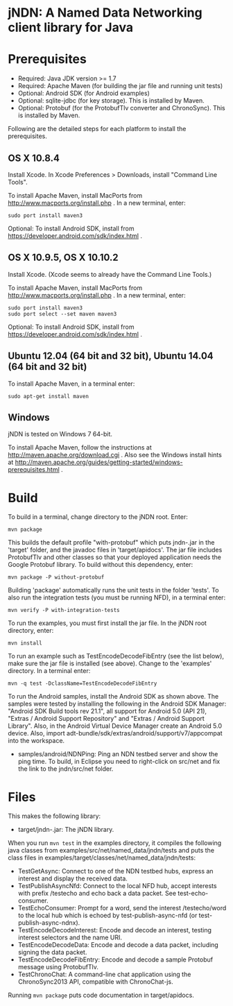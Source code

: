 jNDN:  A Named Data Networking client library for Java
======================================================

Prerequisites
=============

* Required: Java JDK version >= 1.7
* Required: Apache Maven (for building the jar file and running unit tests)
* Optional: Android SDK (for Android examples)
* Optional: sqlite-jdbc (for key storage). This is installed by Maven.
* Optional: Protobuf (for the ProtobufTlv converter and ChronoSync). This is
  installed by Maven.

Following are the detailed steps for each platform to install the prerequisites.

## OS X 10.8.4
Install Xcode.
In Xcode Preferences > Downloads, install "Command Line Tools".

To install Apache Maven, install MacPorts from http://www.macports.org/install.php .
In a new terminal, enter:

    sudo port install maven3

Optional: To install Android SDK, install from https://developer.android.com/sdk/index.html .

## OS X 10.9.5, OS X 10.10.2
Install Xcode.  (Xcode seems to already have the Command Line Tools.)

To install Apache Maven, install MacPorts from http://www.macports.org/install.php .
In a new terminal, enter:

    sudo port install maven3
    sudo port select --set maven maven3

Optional: To install Android SDK, install from https://developer.android.com/sdk/index.html .

## Ubuntu 12.04 (64 bit and 32 bit), Ubuntu 14.04 (64 bit and 32 bit)
To install Apache Maven, in a terminal enter:

    sudo apt-get install maven

## Windows
jNDN is tested on Windows 7 64-bit.

To install Apache Maven, follow the instructions at http://maven.apache.org/download.cgi .
Also see the Windows install hints at
http://maven.apache.org/guides/getting-started/windows-prerequisites.html .

Build
=====

To build in a terminal, change directory to the jNDN root.  Enter:

    mvn package

This builds the default profile "with-protobuf" which puts jndn-<version>.jar in the 'target'
folder, and the javadoc files in 'target/apidocs'. The jar file includes ProtobufTlv and
other classes so that your deployed application needs the Google Protobuf library.
To build without this dependency, enter:

    mvn package -P without-protobuf

Building 'package' automatically runs the unit tests in the folder 'tests'. To also
run the integration tests (you must be running NFD), in a terminal enter:

    mvn verify -P with-integration-tests

To run the examples, you must first install the jar file. In the jNDN root directory, enter:

    mvn install

To run an example such as TestEncodeDecodeFibEntry (see the list below), make sure the jar file
is installed (see above). Change to the 'examples' directory. In a terminal enter:

    mvn -q test -DclassName=TestEncodeDecodeFibEntry

To run the Android samples, install the Android SDK as shown above. The samples
were tested by installing the following in the Android SDK Manager:
"Android SDK Build tools rev 21.1", all support for Android 5.0 (API 21),
"Extras / Android Support Repository" and "Extras / Android Support Library".
Also, in the Android Virtual Device Manager create an Android 5.0 device. Also,
import adt-bundle/sdk/extras/android/support/v7/appcompat into the workspace.

* samples/android/NDNPing: Ping an NDN testbed server and show the ping time.  To build, in Eclipse you need to right-click on src/net and fix the link to the jndn/src/net folder.

Files
=====
This makes the following library:

* target/jndn-<version>.jar: The jNDN library.

When you run `mvn test` in the examples directory, it compiles the following java classes
from examples/src/net/named_data/jndn/tests and puts the class files in
examples/target/classes/net/named_data/jndn/tests:

* TestGetAsync: Connect to one of the NDN testbed hubs, express an interest and display the received data.
* TestPublishAsyncNfd: Connect to the local NFD hub, accept interests with prefix /testecho and echo back a data packet. See test-echo-consumer.
* TestEchoConsumer: Prompt for a word, send the interest /testecho/word to the local hub which is echoed by test-publish-async-nfd (or test-publish-async-ndnx).
* TestEncodeDecodeInterest: Encode and decode an interest, testing interest selectors and the name URI.
* TestEncodeDecodeData: Encode and decode a data packet, including signing the data packet.
* TestEncodeDecodeFibEntry: Encode and decode a sample Protobuf message using ProtobufTlv.
* TestChronoChat: A command-line chat application using the ChronoSync2013 API, compatible with ChronoChat-js.

Running `mvn package` puts code documentation in target/apidocs.
